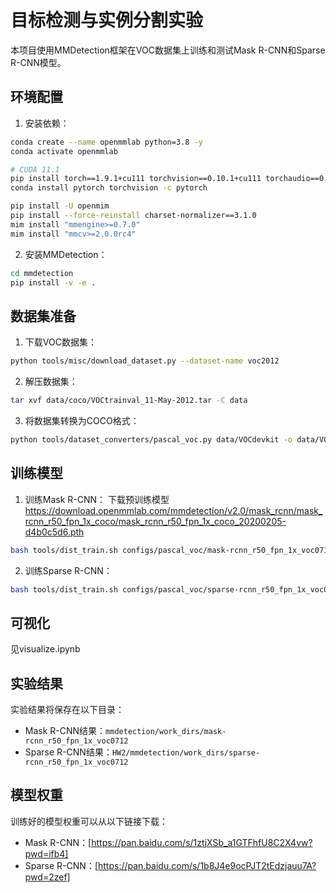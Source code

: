 # 目标检测与实例分割实验

本项目使用MMDetection框架在VOC数据集上训练和测试Mask R-CNN和Sparse R-CNN模型。

## 环境配置
1. 安装依赖：
```bash
conda create --name openmmlab python=3.8 -y
conda activate openmmlab

# CUDA 11.1
pip install torch==1.9.1+cu111 torchvision==0.10.1+cu111 torchaudio==0.9.1 -f https://download.pytorch.org/whl/torch_stable.html
conda install pytorch torchvision -c pytorch

pip install -U openmim
pip install --force-reinstall charset-normalizer==3.1.0
mim install "mmengine>=0.7.0"
mim install "mmcv>=2.0.0rc4"
```

2. 安装MMDetection：
```bash
cd mmdetection
pip install -v -e .
```

## 数据集准备

1. 下载VOC数据集：
```bash
python tools/misc/download_dataset.py --dataset-name voc2012
```

2. 解压数据集：
```bash
tar xvf data/coco/VOCtrainval_11-May-2012.tar -C data
```

3. 将数据集转换为COCO格式：
```bash
python tools/dataset_converters/pascal_voc.py data/VOCdevkit -o data/VOCdevkit/coco --out-format coco
```

## 训练模型

1. 训练Mask R-CNN：
下载预训练模型 https://download.openmmlab.com/mmdetection/v2.0/mask_rcnn/mask_rcnn_r50_fpn_1x_coco/mask_rcnn_r50_fpn_1x_coco_20200205-d4b0c5d6.pth
```bash
bash tools/dist_train.sh configs/pascal_voc/mask-rcnn_r50_fpn_1x_voc0712.py 2
```

2. 训练Sparse R-CNN：
```bash
bash tools/dist_train.sh configs/pascal_voc/sparse-rcnn_r50_fpn_1x_voc0712.py 2
```

## 可视化

见visualize.ipynb

## 实验结果

实验结果将保存在以下目录：
- Mask R-CNN结果：`mmdetection/work_dirs/mask-rcnn_r50_fpn_1x_voc0712`
- Sparse R-CNN结果：`HW2/mmdetection/work_dirs/sparse-rcnn_r50_fpn_1x_voc0712`

## 模型权重

训练好的模型权重可以从以下链接下载：
- Mask R-CNN：[https://pan.baidu.com/s/1ztjXSb_a1GTFhfU8C2X4vw?pwd=ifb4]
- Sparse R-CNN：[https://pan.baidu.com/s/1b8J4e9ocPJT2tEdzjauu7A?pwd=2zef]
